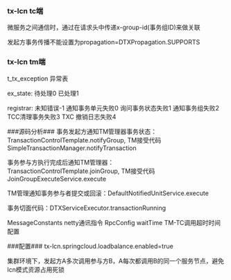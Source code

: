 ### tx-lcn tc端

微服务之间通信时，通过在请求头中传递x-group-id(事务组ID)来做关联

发起方事务传播不能设置为propagation=DTXPropagation.SUPPORTS

### tx-lcn tm端

t_tx_exception 异常表

ex_state: 待处理0  已处理1

registrar: 未知错误-1   通知事务单元失败0   询问事务状态失败1   通知事务组失败2    TCC清理事务失败3  TXC 撤销日志失败4



###源码分析###
事务发起方通知TM管理器事务状态：TransactionControlTemplate.notifyGroup, TM接受代码SimpleTransactionManager.notifyTransaction

事务参与方执行完成后通知TM管理器：TransactionControlTemplate.joinGroup, TM接受代码JoinGroupExecuteService.execute

TM管理通知事务参与者提交或回滚：DefaultNotifiedUnitService.execute

事务切面代码：DTXServiceExecutor.transactionRunning

MessageConstants netty通讯指令
RpcConfig waitTime TM-TC调用超时时间配置


###配置###
tx-lcn.springcloud.loadbalance.enabled=true

集群环境下，发起方A多次调用参与方B，A每次都调用B的同一个服务节点，避免lcn模式资源占用死锁
